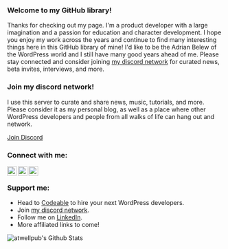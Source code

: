 ### Welcome to my GitHub library!

Thanks for checking out my page. I'm a product developer with a large imagination and a passion for education and character development. I hope you enjoy my work across the years and continue to find many interesting things here in this GitHub library of mine! I'd like to be the Adrian Belew of the WordPress world and I still have many good years ahead of me. Please stay connected and consider joining [my discord network] for curated news, beta invites, interviews, and more. 

### Join my discord network! 

I use this server to curate and share news, music, tutorials, and more. Please consider it as my personal blog, as well as a place where other WordPress developers and people from all walks of life can hang out and network.

[Join Discord]

### Connect with me:

[<img align="left" alt="codeSTACKr | YouTube" width="22px" src="https://cdn.jsdelivr.net/npm/simple-icons@v3/icons/youtube.svg" />][youtube]
[<img align="left" alt="codeSTACKr | Twitter" width="22px" src="https://cdn.jsdelivr.net/npm/simple-icons@v3/icons/twitter.svg" />][twitter]
[<img align="left" alt="codeSTACKr | LinkedIn" width="22px" src="https://cdn.jsdelivr.net/npm/simple-icons@v3/icons/linkedin.svg" />][linkedin]

<br />


### Support me:

* Head to [Codeable] to hire your next WordPress developers. 
* Join [my discord network].
* Follow me on [LinkedIn].
* More affiliated links to come! 

<img align="left" alt="atwellpub's Github Stats" src="https://github-readme-stats.vercel.app/api?username=atwellpub&show_icons=true&hide_border=true" />

[twitter]: https://twitter.com/atwellpub
[youtube]: https://www.youtube.com/channel/UCtTy-RcdjcJRVSublPqFgRg
[LinkedIn]: https://linkedin.com/in/hudsonatwell
[Join Discord]: https://discord.gg/wyrnuxG
[my discord network]: https://discord.gg/wyrnuxG
[Codeable]: https://codeable.io/?ref=99TG1
